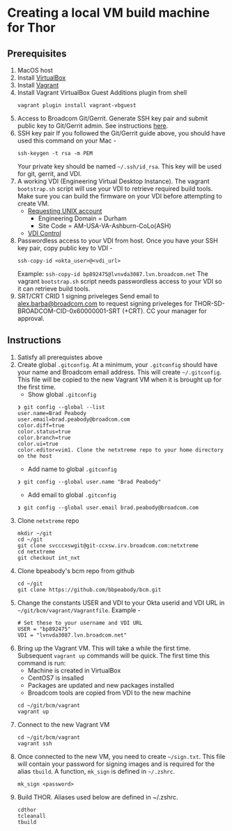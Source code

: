 # Creating a local VM build machine for Thor
## Prerequisites
1. MacOS host
1. Install [VirtualBox](https://www.virtualbox.org/wiki/Downloads)
1. Install [Vagrant](https://www.vagrantup.com/downloads.html)
1. Install Vagrant VirtualBox Guest Additions plugin from shell
   ```
   vagrant plugin install vagrant-vbguest
   ```
1. Access to Broadcom Git/Gerrit.  Generate SSH key pair and submit public key to Git/Gerrit admin. See instructions [here](http://confluence.broadcom.com/pages/viewpage.action?spaceKey=CCXSW&title=Git-Gerrit+Tutorial#Git-GerritTutorial-GettingAccess).
1. SSH key pair
   If you followed the Git/Gerrit guide above, you should have used this command on your Mac -
   ```
   ssh-keygen -t rsa -m PEM
   ```
   Your private key should be named `~/.ssh/id_rsa`. This key will be used for git, gerrit, and VDI.
1. A working VDI (Engineering Virtual Desktop Instance). The vagrant `bootstrap.sh` script will use your VDI to retrieve required build tools.  Make sure you can build the firmware on your VDI before attempting to create VM.
   * [Requesting UNIX account](https://broadcomprd.service-now.com/sp?id=sc_cat_item&sys_id=ab444dcd2b61b500391636a3e4da15bc&sysparm_category=e255226f13da9f40551ed2f18144b079)
     * Engineering Domain = Durham
     * Site Code = AM-USA-VA-Ashburn-CoLo(ASH)
   * [VDI Control](https://unixrnd.sjs.avagotech.net/tools/vdi/request.php)
1. Passwordless access to your VDI from host. Once you have your SSH key pair, copy public key to VDI -
   ```
   ssh-copy-id <okta_user>@<vdi_url>
   ```
   Example:  `ssh-copy-id bp892475@lvnvda3087.lvn.broadcom.net`
   The vagrant `bootstrap.sh` script needs passwordless access to your VDI so it can retrieve build tools.
1. SRT/CRT CRID 1 signing priveleges
   Send email to alex.barba@broadcom.com to request signing priveleges for THOR-SD-BROADCOM-CID-0x60000001-SRT (+CRT).  CC your manager for approval.
   
## Instructions
1. Satisfy all prerequistes above
1. Create global `.gitconfig`.  At a minimum, your `.gitconfig` should have your name and Broadcom email address. This will create `~/.gitconfig`.  This file will be copied to the new Vagrant VM when it is brought up for the first time.
   * Show global `.gitconfig`
   ```
   ❯ git config --global --list
   user.name=Brad Peabody
   user.email=brad.peabody@broadcom.com
   color.diff=true
   color.status=true
   color.branch=true
   color.ui=true
   color.editor=vim1. Clone the netxtreme repo to your home directory on the host
   ```
   * Add name to global `.gitconfig`
   ```
   ❯ git config --global user.name "Brad Peabody"
   ```
   * Add email to global `.gitconfig`
   ```
   ❯ git config --global user.email brad.peabody@broadcom.com
   ```
1. Clone `netxtreme` repo
   ```
   mkdir ~/git
   cd ~/git
   git clone svcccxswgit@git-ccxsw.irv.broadcom.com:netxtreme
   cd netxtreme
   git checkout int_nxt
   ```
1. Clone bpeabody's bcm repo from github
   ```
   cd ~/git
   git clone https://github.com/bbpeabody/bcm.git
   ```
1. Change the constants USER and VDI to your Okta userid and VDI URL in `~/git/bcm/vagrant/Vagrantfile`. Example -
   ```
   # Set these to your username and VDI URL
   USER = "bp892475"
   VDI = "lvnvda3087.lvn.broadcom.net"
   ```
1. Bring up the Vagrant VM. This will take a while the first time. Subsequent `vagrant up` commands will be quick. The first time this command is run:
   * Machine is created in VirtualBox
   * CentOS7 is insalled
   * Packages are updated and new packages installed
   * Broadcom tools are copied from VDI to the new machine
   ```
   cd ~/git/bcm/vagrant
   vagrant up
   ```
1. Connect to the new Vagrant VM
   ```
   cd ~/git/bcm/vagrant
   vagrant ssh
   ```
1. Once connected to the new VM, you need to create `~/sign.txt`.  This file will contain your password for signing images and is required for the alias `tbuild`.  A function, `mk_sign` is defined in `~/.zshrc`.
   ```
   mk_sign <password>
   ```
1. Build THOR. Aliases used below are defined in ~/.zshrc.
   ```
   cdthor
   tcleanall
   tbuild
   ```

